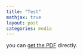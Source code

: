 ```yaml
---
title: "Test"
mathjax: true
layout: post
categories: media
---
```



you can [get the PDF](/assets/LatexSymbols.pdf) directly.



